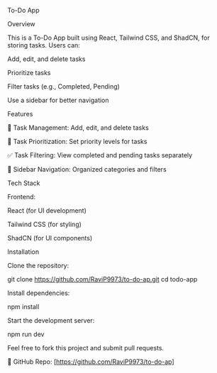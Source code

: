 To-Do App

Overview

This is a To-Do App built using React, Tailwind CSS, and ShadCN, for storing tasks. Users can:

Add, edit, and delete tasks

Prioritize tasks

Filter tasks (e.g., Completed, Pending)

Use a sidebar for better navigation

Features

📝 Task Management: Add, edit, and delete tasks

🎯 Task Prioritization: Set priority levels for tasks

✅ Task Filtering: View completed and pending tasks separately

📌 Sidebar Navigation: Organized categories and filters

Tech Stack

Frontend:

React (for UI development)

Tailwind CSS (for styling)

ShadCN (for UI components)

Installation

Clone the repository:

git clone https://github.com/RaviP9973/to-do-ap.git
cd todo-app

Install dependencies:

npm install

Start the development server:

npm run dev

Feel free to fork this project and submit pull requests.

🔗 GitHub Repo: [https://github.com/RaviP9973/to-do-ap]

